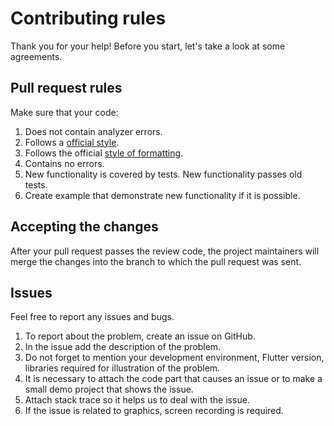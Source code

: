 # Contributing rules

Thank you for your help! Before you start, let's take a look at some agreements.

## Pull request rules

Make sure that your code:

1.	Does not contain analyzer errors.
2.	Follows a [official style](https://dart.dev/guides/language/effective-dart/style).
3.  Follows the official [style of formatting](https://flutter.dev/docs/development/tools/formatting).
4.	Contains no errors.
5.	New functionality is covered by tests. New functionality passes old tests.
6.	Create example that demonstrate new functionality if it is possible.

## Accepting the changes

After your pull request passes the review code, the project maintainers will merge the changes
into the branch to which the pull request was sent.

## Issues

Feel free to report any issues and bugs.

1.	To report about the problem, create an issue on GitHub.
2.	In the issue add the description of the problem.
3.	Do not forget to mention your development environment, Flutter version, libraries required for
illustration of the problem.
4.	It is necessary to attach the code part that causes an issue or to make a small demo project
that shows the issue.
5.	Attach stack trace so it helps us to deal with the issue.
6.	If the issue is related to graphics, screen recording is required.
